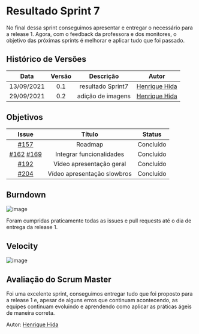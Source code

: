 ﻿---
layout: page_slowbrows
tag: slowbrows
---

# Resultado Sprint 7
No final dessa sprint conseguimos apresentar e entregar o necessário para a release 1. Agora, com o feedback da professora e dos monitores, o objetivo das próximas sprints é melhorar e aplicar tudo que foi passado. 

## Histórico de Versões

| Data       | Versão | Descrição                      | Autor             |
| :--------: | :----: | :----------:                   | :---------------: |
| 13/09/2021 |    0.1   | resultado Sprint7 | [Henrique Hida](https://github.com/HenriqueHida)|
| 29/09/2021 |    0.2   | adição de imagens | [Henrique Hida](https://github.com/HenriqueHida)|

## Objetivos

| Issue |            Título            |        Status         | 
|:-------:|:----------------------------:|:-----------------------------:|
| [#157](https://github.com/fga-eps-mds/2021-1-Bot/issues/157) | Roadmap | Concluído
| [#162](https://github.com/fga-eps-mds/2021-1-Bot/issues/162) [#169](https://github.com/fga-eps-mds/2021-1-Bot/issues/169)  | Integrar funcionalidades | Concluído
| [#192](https://github.com/fga-eps-mds/2021-1-Bot/issues/192) |  Vídeo apresentação geral|  Concluído
[#204](https://github.com/fga-eps-mds/2021-1-Bot/issues/204) |  Vídeo apresentação slowbros|  Concluído

## Burndown
![image](https://user-images.githubusercontent.com/78568172/135346944-447c0923-452f-49e4-8f74-cdd78065a80b.png)

Foram cumpridas praticamente todas as issues e pull requests até o dia de entrega da release 1.

## Velocity
![image](https://user-images.githubusercontent.com/78568172/135346985-1fd9755b-4eb0-4abd-b487-ca962f4a4787.png)


## Avaliação do Scrum Master
Foi uma excelente sprint, conseguimos entregar tudo que foi proposto para a release 1 e, apesar de alguns erros que continuam acontecendo, as equipes continuam evoluindo e aprendendo como aplicar as práticas ágeis de maneira correta. 

Autor: [Henrique Hida](https://github.com/HenriqueHida)
